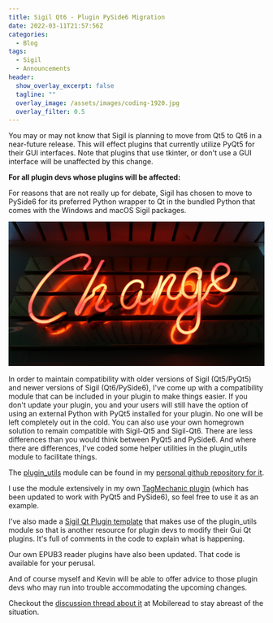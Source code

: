 ```yaml
---
title: Sigil Qt6 - Plugin PySide6 Migration
date: 2022-03-11T21:57:56Z
categories:
  - Blog
tags:
  - Sigil
  - Announcements
header:
  show_overlay_excerpt: false
  tagline: ""
  overlay_image: /assets/images/coding-1920.jpg
  overlay_filter: 0.5
---
```


You may or may not know that Sigil is planning to move from Qt5 to Qt6 in a near-future release. This will effect plugins that currently utilize PyQt5 for their GUI interfaces. Note that plugins that use tkinter, or don't use a GUI interface will be unaffected by this change.


__For all plugin devs whose plugins will be affected:__

For reasons that are not really up for debate, Sigil has chosen to move to PySide6 for its preferred Python wrapper to Qt in the bundled Python that comes with the Windows and macOS Sigil packages.

![Plugin Changes](/assets/images/changes.jpg)

In order to maintain compatibility with older versions of Sigil (Qt5/PyQt5) and newer versions of Sigil (Qt6/PySide6), I've come up with a compatibility module that can be included in your plugin to make things easier. If you don't update your plugin, you and your users will still have the option of using an external Python with PyQt5 installed for your plugin. No one will be left completely out in the cold. You can also use your own homegrown solution to remain compatible with Sigil-Qt5 and Sigil-Qt6. There are less differences than you would think between PyQt5 and PySide6. And where there are differences, I've coded some helper utilities in the plugin_utils module to facilitate things.

The [plugin_utils](https://github.com/dougmassay/sigil-plugin-utils/blob/main/plugin_utils.py) module can be found in my [personal github repository for it](https://github.com/dougmassay/sigil-plugin-utils).

I use the module extensively in my own [TagMechanic plugin](https://github.com/dougmassay/tagmechanic-sigil-plugin) (which has been updated to work with PyQt5 and PySide6), so feel free to use it as an example.

I've also made a [Sigil Qt Plugin template](https://github.com/dougmassay/sigil-qtplugin-template/releases/latest) that makes use of the plugin_utils module so that is another resource for plugin devs to modify their Gui Qt plugins. It's full of comments in the code to explain what is happening.

Our own EPUB3 reader plugins have also been updated. That code is available for your perusal.

And of course myself and Kevin will be able to offer advice to those plugin devs who may run into trouble accommodating the upcoming changes.

Checkout the [discussion thread about it](https://www.mobileread.com/forums/showthread.php?t=346162) at Mobileread to stay abreast of the situation.


